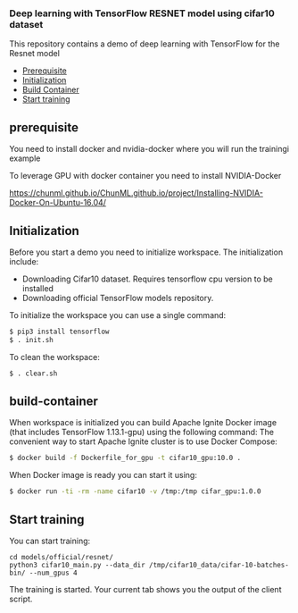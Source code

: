 ### Deep learning with TensorFlow RESNET model using cifar10 dataset 

This repository contains a demo of deep learning with TensorFlow for the Resnet model 

-   [Prerequisite](#prerequisite)
-   [Initialization](#initialization)
-   [Build Container](#build-container) 
-   [Start training](#start-training)


## prerequisite

You need to install docker and nvidia-docker where you will run the trainingi example

To leverage GPU with docker container you need to install NVIDIA-Docker

https://chunml.github.io/ChunML.github.io/project/Installing-NVIDIA-Docker-On-Ubuntu-16.04/

## Initialization

Before you start a demo you need to initialize workspace. The initialization include:

* Downloading Cifar10 dataset. Requires tensorflow cpu version to be installed
* Downloading official TensorFlow models repository.


To initialize the workspace you can use a single command:

```bash
$ pip3 install tensorflow
$ . init.sh
```

To clean the workspace:

```bash
$ . clear.sh
```

## build-container 

When workspace is initialized you can build Apache Ignite Docker image (that includes TensorFlow 1.13.1-gpu) using the following command:
The convenient way to start Apache Ignite cluster is to use Docker Compose:

```bash
$ docker build -f Dockerfile_for_gpu -t cifar10_gpu:10.0 .
```

When Docker image is ready you can start it using:

```bash
$ docker run -ti -rm -name cifar10 -v /tmp:/tmp cifar_gpu:1.0.0
```

## Start training

You can start training:

```
cd models/official/resnet/
python3 cifar10_main.py --data_dir /tmp/cifar10_data/cifar-10-batches-bin/ --num_gpus 4
```

The training is started. Your current tab shows you the output of the client script. 

